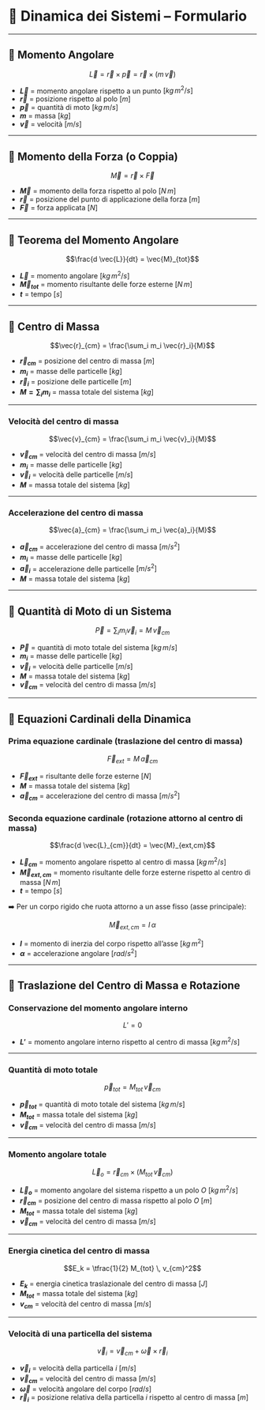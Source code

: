 # 📘 Dinamica dei Sistemi – Formulario

---

## 🔹 Momento Angolare

$$\vec{L} = \vec{r} \times \vec{p} = \vec{r} \times (m \, \vec{v})$$  

- **$\vec{L}$** = momento angolare rispetto a un punto $[kg \, m^2/s]$  
- **$\vec{r}$** = posizione rispetto al polo $[m]$  
- **$\vec{p}$** = quantità di moto $[kg \, m/s]$  
- **$m$** = massa $[kg]$  
- **$\vec{v}$** = velocità $[m/s]$  

---

## 🔹 Momento della Forza (o Coppia)

$$\vec{M} = \vec{r} \times \vec{F}$$  

- **$\vec{M}$** = momento della forza rispetto al polo $[N \, m]$  
- **$\vec{r}$** = posizione del punto di applicazione della forza $[m]$  
- **$\vec{F}$** = forza applicata $[N]$  

---

## 🔹 Teorema del Momento Angolare

$$\frac{d \vec{L}}{dt} = \vec{M}_{tot}$$  

- **$\vec{L}$** = momento angolare $[kg \, m^2/s]$  
- **$\vec{M}_{tot}$** = momento risultante delle forze esterne $[N \, m]$  
- **$t$** = tempo $[s]$  

---

## 🔹 Centro di Massa

$$\vec{r}_{cm} = \frac{\sum_i m_i \vec{r}_i}{M}$$  

- **$\vec{r}_{cm}$** = posizione del centro di massa $[m]$  
- **$m_i$** = masse delle particelle $[kg]$  
- **$\vec{r}_i$** = posizione delle particelle $[m]$  
- **$M = \sum_i m_i$** = massa totale del sistema $[kg]$  

---

### Velocità del centro di massa

$$\vec{v}_{cm} = \frac{\sum_i m_i \vec{v}_i}{M}$$  

- **$\vec{v}_{cm}$** = velocità del centro di massa $[m/s]$  
- **$m_i$** = masse delle particelle $[kg]$  
- **$\vec{v}_i$** = velocità delle particelle $[m/s]$  
- **$M$** = massa totale del sistema $[kg]$  

---

### Accelerazione del centro di massa

$$\vec{a}_{cm} = \frac{\sum_i m_i \vec{a}_i}{M}$$  

- **$\vec{a}_{cm}$** = accelerazione del centro di massa $[m/s^2]$  
- **$m_i$** = masse delle particelle $[kg]$  
- **$\vec{a}_i$** = accelerazione delle particelle $[m/s^2]$  
- **$M$** = massa totale del sistema $[kg]$  

---

## 🔹 Quantità di Moto di un Sistema

$$\vec{P} = \sum_i m_i \vec{v}_i = M \, \vec{v}_{cm}$$  

- **$\vec{P}$** = quantità di moto totale del sistema $[kg \, m/s]$  
- **$m_i$** = masse delle particelle $[kg]$  
- **$\vec{v}_i$** = velocità delle particelle $[m/s]$  
- **$M$** = massa totale del sistema $[kg]$  
- **$\vec{v}_{cm}$** = velocità del centro di massa $[m/s]$  

---

## 🔹 Equazioni Cardinali della Dinamica

### Prima equazione cardinale (traslazione del centro di massa)

$$\vec{F}_{ext} = M \, \vec{a}_{cm}$$  

- **$\vec{F}_{ext}$** = risultante delle forze esterne $[N]$  
- **$M$** = massa totale del sistema $[kg]$  
- **$\vec{a}_{cm}$** = accelerazione del centro di massa $[m/s^2]$  

### Seconda equazione cardinale (rotazione attorno al centro di massa)

$$\frac{d \vec{L}_{cm}}{dt} = \vec{M}_{ext,cm}$$  

- **$\vec{L}_{cm}$** = momento angolare rispetto al centro di massa $[kg \, m^2/s]$  
- **$\vec{M}_{ext,cm}$** = momento risultante delle forze esterne rispetto al centro di massa $[N \, m]$  
- **$t$** = tempo $[s]$  

➡️ Per un corpo rigido che ruota attorno a un asse fisso (asse principale):  

$$\vec{M}_{ext,cm} = I \, \alpha$$  

- **$I$** = momento di inerzia del corpo rispetto all’asse $[kg \, m^2]$  
- **$\alpha$** = accelerazione angolare $[rad/s^2]$  

---

## 🔹 Traslazione del Centro di Massa e Rotazione

### Conservazione del momento angolare interno
$$L' = 0$$  

- **$L'$** = momento angolare interno rispetto al centro di massa $[kg \, m^2/s]$  

---

### Quantità di moto totale
$$\vec{p}_{tot} = M_{tot} \, \vec{v}_{cm}$$  

- **$\vec{p}_{tot}$** = quantità di moto totale del sistema $[kg \, m/s]$  
- **$M_{tot}$** = massa totale del sistema $[kg]$  
- **$\vec{v}_{cm}$** = velocità del centro di massa $[m/s]$  

---

### Momento angolare totale
$$\vec{L}_o = \vec{r}_{cm} \times (M_{tot} \, \vec{v}_{cm})$$  

- **$\vec{L}_o$** = momento angolare del sistema rispetto a un polo $O$ $[kg \, m^2/s]$  
- **$\vec{r}_{cm}$** = posizione del centro di massa rispetto al polo $O$ $[m]$  
- **$M_{tot}$** = massa totale del sistema $[kg]$  
- **$\vec{v}_{cm}$** = velocità del centro di massa $[m/s]$  

---

### Energia cinetica del centro di massa
$$E_k = \tfrac{1}{2} M_{tot} \, v_{cm}^2$$  

- **$E_k$** = energia cinetica traslazionale del centro di massa $[J]$  
- **$M_{tot}$** = massa totale del sistema $[kg]$  
- **$v_{cm}$** = velocità del centro di massa $[m/s]$  

---

### Velocità di una particella del sistema
$$\vec{v}_i = \vec{v}_{cm} + \vec{\omega} \times \vec{r}_i$$  

- **$\vec{v}_i$** = velocità della particella $i$ $[m/s]$  
- **$\vec{v}_{cm}$** = velocità del centro di massa $[m/s]$  
- **$\vec{\omega}$** = velocità angolare del corpo $[rad/s]$  
- **$\vec{r}_i$** = posizione relativa della particella $i$ rispetto al centro di massa $[m]$  
